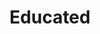 ---
title: "Educated"
description: 'Deg degan baca biopic dari Tara Westover. Prosa dan narasiny KUAT sekali. Tiap bagian hidup yang ditulis Tara serasa muncul di depan mata, jelas, nyata, dan analog. <br><br> Salah satu buku paling engaging, dan paling vivid yang pernah saya baca.'
cover: "/images/reading/educated.jpeg"
publishDate: 2020-02-14
authors: "Tara Westover"
---